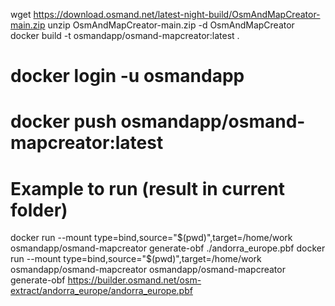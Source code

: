 wget https://download.osmand.net/latest-night-build/OsmAndMapCreator-main.zip
unzip OsmAndMapCreator-main.zip -d OsmAndMapCreator
docker build -t osmandapp/osmand-mapcreator:latest .

# docker login -u osmandapp
# docker push osmandapp/osmand-mapcreator:latest

# Example to run (result in current folder)
docker run --mount type=bind,source="$(pwd)",target=/home/work osmandapp/osmand-mapcreator generate-obf ./andorra_europe.pbf
docker run --mount type=bind,source="$(pwd)",target=/home/work osmandapp/osmand-mapcreator osmandapp/osmand-mapcreator generate-obf https://builder.osmand.net/osm-extract/andorra_europe/andorra_europe.pbf

